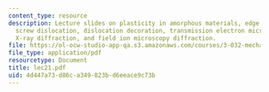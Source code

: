 ```yaml
---
content_type: resource
description: Lecture slides on plasticity in amorphous materials, edge dislocation,
  screw dislocation, dislocation decoration, transmission electron microscopy diffraction,
  X-ray diffraction, and field ion microscopy diffraction.
file: https://ol-ocw-studio-app-qa.s3.amazonaws.com/courses/3-032-mechanical-behavior-of-materials-fall-2007/4d447a73d86ca349823bd6eeace9c73b_lec21.pdf
file_type: application/pdf
resourcetype: Document
title: lec21.pdf
uid: 4d447a73-d86c-a349-823b-d6eeace9c73b
---
```

